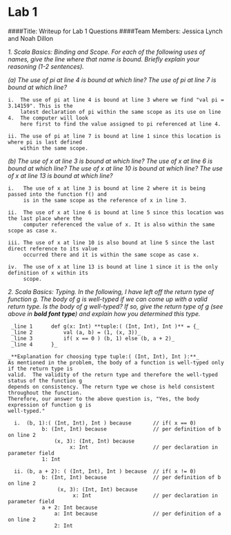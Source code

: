 # Lab 1
####Title:        Writeup for Lab 1 Questions
####Team Members: Jessica Lynch and Noah Dillon


_1. Scala Basics: Binding and Scope.  For each of the following uses of names, give the line where_
   _that name is bound.  Briefly explain your reasoning (1-2 sentences)._

  _(a) The use of pi at line 4 is bound at which line?  The use of pi at line 7 is bound at which_
       _line?_
    
    i.  The use of pi at line 4 is bound at line 3 where we find "val pi = 3.14159". This is the 
        latest declaration of pi within the same scope as its use on line 4.  The computer will look
        here first to find the value assigned to pi referenced at line 4.
    
    ii. The use of pi at line 7 is bound at line 1 since this location is where pi is last defined
        within the same scope.

  _(b) The use of x at line 3 is bound at which line? The use of x at line 6 is bound at which line?_
      _The use of x at line 10 is bound at which line? The use of x at line 13 is bound at which line?_
    
    i.   The use of x at line 3 is bound at line 2 where it is being passed into the function f() and 
         is in the same scope as the reference of x in line 3.  
    
    ii.  The use of x at line 6 is bound at line 5 since this location was the last place where the 
         computer referenced the value of x. It is also within the same scope as case x.
         
    iii. The use of x at line 10 is also bound at line 5 since the last direct reference to its value 
         occurred there and it is within the same scope as case x.
    
    iv.  The use of x at line 13 is bound at line 1 since it is the only definition of x within its
         scope.
    
_2. Scala Basics: Typing. In the following, I have left off the return type of function g.  The body_
   _of g is well-typed if we can come up with a valid return type.  Is the body of g well-typed?_
   _If so, give the return type of g (see above in **bold font type**) and explain how you determined_
   _this type._
   
   
     _line 1      def g(x: Int) **tuple:( (Int, Int), Int )** = {_
     _line 2          val (a, b) = (1, (x, 3))_
     _line 3          if( x == 0 ) (b, 1) else (b, a + 2)_
     _line 4      }_
    
    _**Explanation for choosing type tuple:( (Int, Int), Int ):**_
    As mentioned in the problem, the body of a function is well-typed only if the return type is
    valid.  The validity of the return type and therefore the well-typed status of the function g
    depends on consistency. The return type we chose is held consistent throughout the function.
    Therefore, our answer to the above question is, "Yes, the body expression of function g is 
    well-typed." 
       
      i.  (b, 1):( (Int, Int), Int ) because       // if( x == 0)
               b: (Int, Int) because               // per definition of b on line 2
                   (x, 3): (Int, Int) because 	  
                        x: Int                     // per declaration in parameter field
               1: Int
               
      ii. (b, a + 2): ( (Int, Int), Int ) because  // if( x != 0)
               b: (Int, Int) because               // per definition of b on line 2
                    (x, 3): (Int, Int) because 	 
                         x: Int                    // per declaration in parameter field
               a + 2: Int because
                   a: Int because                  // per definition of a on line 2                
                   2: Int          		
       






